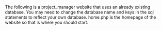 The following is a project_manager website that uses an already existing database. You may need to change the database name and keys in the sql statements to reflect your own database. 
home.php is the homepage of the website so that is where you should start.
